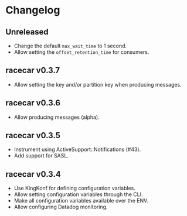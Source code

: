 # Changelog

## Unreleased

* Change the default `max_wait_time` to 1 second.
* Allow setting the `offset_retention_time` for consumers.

## racecar v0.3.7

* Allow setting the key and/or partition key when producing messages.

## racecar v0.3.6

* Allow producing messages (alpha).

## racecar v0.3.5

* Instrument using ActiveSupport::Notifications (#43).
* Add support for SASL.

## racecar v0.3.4

* Use KingKonf for defining configuration variables.
* Allow setting configuration variables through the CLI.
* Make all configuration variables available over the ENV.
* Allow configuring Datadog monitoring.
